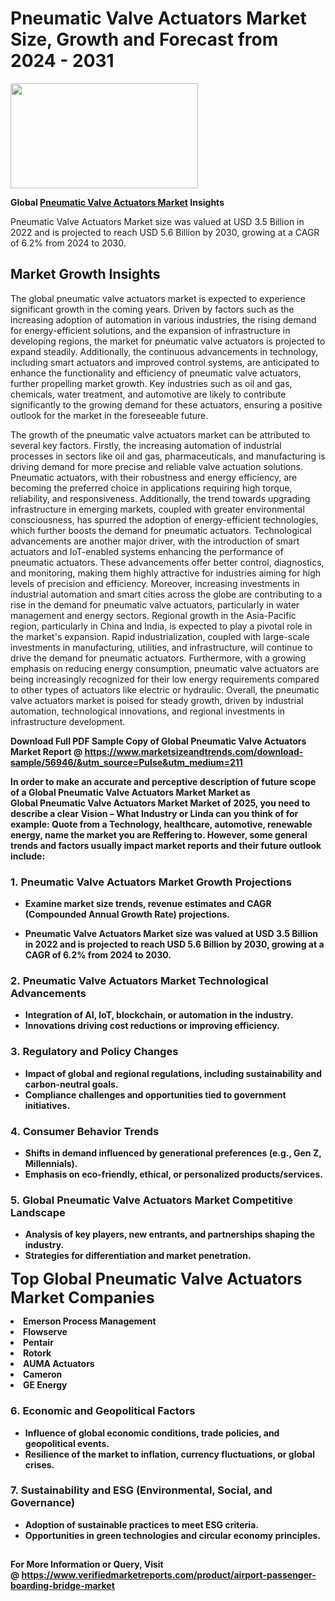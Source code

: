<H1>Pneumatic Valve Actuators Market Size, Growth and Forecast from 2024 - 2031</H1><img class="aligncenter size-medium wp-image-584254" src="https://thirdeyenews.in/wp-content/uploads/2024/09/Global-Market-Research-300x168.jpeg" alt="" width="300" height="168" /><p><strong>Global&nbsp;<a href="https://www.marketsizeandtrends.com/download-sample/56946/&amp;utm_source=Pulse&amp;utm_medium=211">Pneumatic Valve Actuators Market</a> Insights</strong></p><p>Pneumatic Valve Actuators Market size was valued at USD 3.5 Billion in 2022 and is projected to reach USD 5.6 Billion by 2030, growing at a CAGR of 6.2% from 2024 to 2030.</p><p><h2>Market Growth Insights</h2> <p>The global pneumatic valve actuators market is expected to experience significant growth in the coming years. Driven by factors such as the increasing adoption of automation in various industries, the rising demand for energy-efficient solutions, and the expansion of infrastructure in developing regions, the market for pneumatic valve actuators is projected to expand steadily. Additionally, the continuous advancements in technology, including smart actuators and improved control systems, are anticipated to enhance the functionality and efficiency of pneumatic valve actuators, further propelling market growth. Key industries such as oil and gas, chemicals, water treatment, and automotive are likely to contribute significantly to the growing demand for these actuators, ensuring a positive outlook for the market in the foreseeable future.</p> <p><strong></strong></p> <p>The growth of the pneumatic valve actuators market can be attributed to several key factors. Firstly, the increasing automation of industrial processes in sectors like oil and gas, pharmaceuticals, and manufacturing is driving demand for more precise and reliable valve actuation solutions. Pneumatic actuators, with their robustness and energy efficiency, are becoming the preferred choice in applications requiring high torque, reliability, and responsiveness. Additionally, the trend towards upgrading infrastructure in emerging markets, coupled with greater environmental consciousness, has spurred the adoption of energy-efficient technologies, which further boosts the demand for pneumatic actuators. Technological advancements are another major driver, with the introduction of smart actuators and IoT-enabled systems enhancing the performance of pneumatic actuators. These advancements offer better control, diagnostics, and monitoring, making them highly attractive for industries aiming for high levels of precision and efficiency. Moreover, increasing investments in industrial automation and smart cities across the globe are contributing to a rise in the demand for pneumatic valve actuators, particularly in water management and energy sectors. Regional growth in the Asia-Pacific region, particularly in China and India, is expected to play a pivotal role in the market's expansion. Rapid industrialization, coupled with large-scale investments in manufacturing, utilities, and infrastructure, will continue to drive the demand for pneumatic actuators. Furthermore, with a growing emphasis on reducing energy consumption, pneumatic valve actuators are being increasingly recognized for their low energy requirements compared to other types of actuators like electric or hydraulic. Overall, the pneumatic valve actuators market is poised for steady growth, driven by industrial automation, technological innovations, and regional investments in infrastructure development.</p> <p><strong></p><p><span class=""><strong>Download Full PDF Sample Copy of Global Pneumatic Valve Actuators Market Report</strong> @ <a href="https://www.marketsizeandtrends.com/download-sample/56946/&amp;utm_source=Pulse&amp;utm_medium=211" target="_blank">https://www.marketsizeandtrends.com/download-sample/56946/&amp;utm_source=Pulse&amp;utm_medium=211</a></span></p><p>In order to make an accurate and perceptive description of future scope of a Global&nbsp;Pneumatic Valve Actuators Market Market as Global&nbsp;Pneumatic Valve Actuators Market Market of 2025, you need to describe a clear Vision &ndash; What Industry or Linda can you think of for example: Quote from a Technology, healthcare, automotive, renewable energy, name the market you are Reffering to. However, some general trends and factors usually impact market reports and their future outlook include:</p><h3>1.&nbsp;<strong>Pneumatic Valve Actuators Market Growth Projections</strong></h3><ul><li>Examine market size trends, revenue estimates and CAGR (Compounded Annual Growth Rate) projections.</li><li><p>Pneumatic Valve Actuators Market size was valued at USD 3.5 Billion in 2022 and is projected to reach USD 5.6 Billion by 2030, growing at a CAGR of 6.2% from 2024 to 2030.</p></li></ul><h3>2.&nbsp;<strong>Pneumatic Valve Actuators Market Technological Advancements</strong></h3><ul><li>Integration of AI, IoT, blockchain, or automation in the industry.</li><li>Innovations driving cost reductions or improving efficiency.</li></ul><h3>3.&nbsp;<strong>Regulatory and Policy Changes</strong></h3><ul><li>Impact of global and regional regulations, including sustainability and carbon-neutral goals.</li><li>Compliance challenges and opportunities tied to government initiatives.</li></ul><h3>4.&nbsp;<strong>Consumer Behavior Trends</strong></h3><ul><li>Shifts in demand influenced by generational preferences (e.g., Gen Z, Millennials).</li><li>Emphasis on eco-friendly, ethical, or personalized products/services.</li></ul><h3>5.&nbsp;<strong>Global Pneumatic Valve Actuators Market Competitive Landscape</strong></h3><ul><li>Analysis of key players, new entrants, and partnerships shaping the industry.</li><li>Strategies for differentiation and market penetration.</li></ul><p data-pm-slice="1 1 []"><span style="color: inherit; font-family: inherit; font-size: 25px;">Top Global Pneumatic Valve Actuators Market Companies</span></p><div class="" data-test-id=""><p><li>Emerson Process Management</li><li> Flowserve</li><li> Pentair</li><li> Rotork</li><li> AUMA Actuators</li><li> Cameron</li><li> GE Energy</li></p></div><h3>6.&nbsp;<strong>Economic and Geopolitical Factors</strong></h3><ul><li>Influence of global economic conditions, trade policies, and geopolitical events.</li><li>Resilience of the market to inflation, currency fluctuations, or global crises.</li></ul><h3>7.&nbsp;<strong>Sustainability and ESG (Environmental, Social, and Governance)</strong></h3><ul><li>Adoption of sustainable practices to meet ESG criteria.</li><li>Opportunities in green technologies and circular economy principles.</li></ul><h2><strong style="font-size: 14px;">For More Information or Query, Visit @&nbsp;</strong><a style="background-color: #ffffff; font-size: 14px;" href="https://www.marketsizeandtrends.com/report/pneumatic-valve-actuators-market/" target="_blank">https://www.verifiedmarketreports.com/product/airport-passenger-boarding-bridge-market</a></h2>
